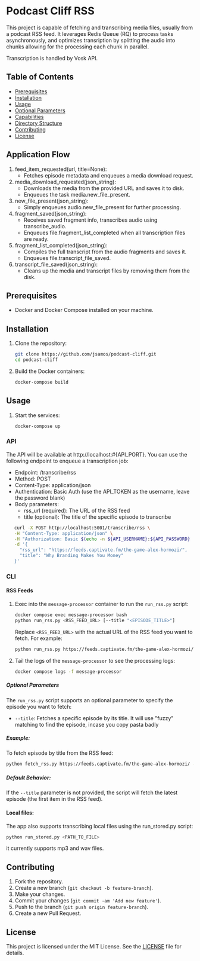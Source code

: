# Podcast Cliff RSS

This project is capable of fetching and transcribing media files, usually from a podcast RSS feed. It leverages Redis Queue (RQ) to process tasks asynchronously, and optimizes transription by splitting the audio into chunks allowing for the processing each chunk in parallel.

Transcription is handled by Vosk API.

## Table of Contents

- [Prerequisites](#prerequisites)
- [Installation](#installation)
- [Usage](#usage)
- [Optional Parameters](#optional-parameters)
- [Capabilities](#capabilities)
- [Directory Structure](#directory-structure)
- [Contributing](#contributing)
- [License](#license)

## Application Flow
1. feed_item_requested(url, title=None):
   - Fetches episode metadata and enqueues a media download request.
2. media_download_requested(json_string):
   - Downloads the media from the provided URL and saves it to disk.
   - Enqueues the task media.new_file_present.
3. new_file_present(json_string):
   - Simply enqueues audio.new_file_present for further processing.
4. fragment_saved(json_string):
   - Receives saved fragment info, transcribes audio using transcribe_audio.
   - Enqueues file.fragment_list_completed when all transcription files are ready.
5. fragment_list_completed(json_string):
   - Compiles the full transcript from the audio fragments and saves it.
   - Enqueues file.transcript_file_saved.
6. transcript_file_saved(json_string):
   - Cleans up the media and transcript files by removing them from the disk.

## Prerequisites

- Docker and Docker Compose installed on your machine.

## Installation

1. Clone the repository:

    ```sh
    git clone https://github.com/jsamos/podcast-cliff.git
    cd podcast-cliff
    ```

2. Build the Docker containers:

    ```sh
    docker-compose build
    ```

## Usage

1. Start the services:

    ```sh
    docker-compose up
    ```

### API

The API will be available at http://localhost:#{API_PORT}. You can use the following endpoint to enqueue a transcription job:

- Endpoint: /transcribe/rss
- Method: POST
- Content-Type: application/json
- Authentication: Basic Auth (use the API_TOKEN as the username, leave the password blank)
- Body parameters:
  - rss_url (required): The URL of the RSS feed
  - title (optional): The title of the specific episode to transcribe

```sh
   curl -X POST http://localhost:5001/transcribe/rss \
   -H "Content-Type: application/json" \
   -H "Authorization: Basic $(echo -n ${API_USERNAME}:${API_PASSWORD} | base64)" \
   -d '{
     "rss_url": "https://feeds.captivate.fm/the-game-alex-hormozi/",
     "title": "Why Branding Makes You Money"
   }'
```

### CLI

#### RSS Feeds

1. Exec into the `message-processor` container to run the `run_rss.py` script:

    ```sh
    docker compose exec message-processor bash
    python run_rss.py <RSS_FEED_URL> [--title "<EPISODE_TITLE>"]
    ```

    Replace `<RSS_FEED_URL>` with the actual URL of the RSS feed you want to fetch. For example:

    ```sh
    python run_rss.py https://feeds.captivate.fm/the-game-alex-hormozi/
    ```

2. Tail the logs of the `message-processor` to see the processing logs:

    ```sh
    docker compose logs -f message-processor
    ```

##### Optional Parameters

The `run_rss.py` script supports an optional parameter to specify the episode you want to fetch:

- `--title`: Fetches a specific episode by its title. It will use "fuzzy" matching to find the episode, incase you copy pasta badly

##### Example:

To fetch episode by title from the RSS feed:

```sh
python fetch_rss.py https://feeds.captivate.fm/the-game-alex-hormozi/ --title 'Why Branding Makes You Money'
```

##### Default Behavior:

If the `--title` parameter is not provided, the script will fetch the latest episode (the first item in the RSS feed).

#### Local files:

The app also supports transcribing local files using the run_stored.py script:

```sh
python run_stored.py <PATH_TO_FILE>
```

it currently supports mp3 and wav files.

## Contributing

1. Fork the repository.
2. Create a new branch (`git checkout -b feature-branch`).
3. Make your changes.
4. Commit your changes (`git commit -am 'Add new feature'`).
5. Push to the branch (`git push origin feature-branch`).
6. Create a new Pull Request.

## License

This project is licensed under the MIT License. See the [LICENSE](LICENSE) file for details.
